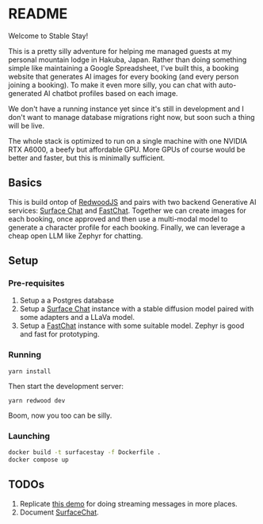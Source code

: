 # README

Welcome to Stable Stay!

This is a pretty silly adventure for helping me managed guests at my personal
mountain lodge in Hakuba, Japan.  Rather than doing something simple like
maintaining a Google Spreadsheet, I've built this, a booking website that
generates AI images for every booking (and every person joining a booking).  To
make it even more silly, you can chat with auto-generated AI chatbot profiles
based on each image.

We don't have a running instance yet since it's still in development and I
don't want to manage database migrations right now, but soon such a thing will
be live.

The whole stack is optimized to run on a single machine with one NVIDIA RTX
A6000, a beefy but affordable GPU.  More GPUs of course would be better and
faster, but this is minimally sufficient.

## Basics

This is build ontop of [RedwoodJS](https://redwoodjs.com) and pairs with two
backend Generative AI services: [Surface
Chat](https://github.com/SurfaceData/surfacechat) and
[FastChat](https://github.com/lm-sys/FastChat).  Together we can create images
for each booking, once approved and then use a multi-modal model to generate a
character profile for each booking.  Finally, we can leverage a cheap open LLM
like Zephyr for chatting.

## Setup

### Pre-requisites

1. Setup a a Postgres database
2. Setup a [Surface Chat](https://github.com/SurfaceData/surfacechat) instance
   with a stable diffusion model paired with some adapters and a LLaVa model.
3. Setup a [FastChat](https://github.com/lm-sys/FastChat) instance with some
   suitable model.  Zephyr is good and fast for prototyping.

### Running

```
yarn install
```

Then start the development server:

```
yarn redwood dev
```

Boom, now you too can be silly.

### Launching

```sh
docker build -t surfacestay -f Dockerfile .
docker compose up
```

## TODOs

1. Replicate [this
   demo](https://github.com/redwoodjs/redwoodjs-streaming-realtime-demos/tree/main)
   for doing streaming messages in more places.
2. Document [SurfaceChat](https://github.com/SurfaceData/surfacechat).
